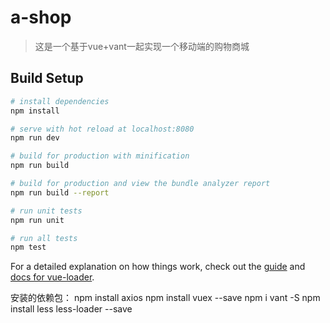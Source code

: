 # a-shop

> 这是一个基于vue+vant一起实现一个移动端的购物商城

## Build Setup

``` bash
# install dependencies
npm install

# serve with hot reload at localhost:8080
npm run dev

# build for production with minification
npm run build

# build for production and view the bundle analyzer report
npm run build --report

# run unit tests
npm run unit

# run all tests
npm test
```

For a detailed explanation on how things work, check out the [guide](http://vuejs-templates.github.io/webpack/) and [docs for vue-loader](http://vuejs.github.io/vue-loader).

安装的依赖包：
    npm install axios
    npm install vuex --save
    npm i vant -S
    npm install less less-loader --save

